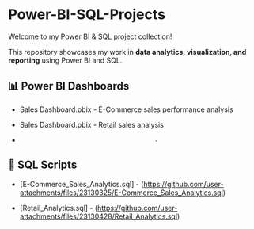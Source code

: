 # Power-BI-SQL-Projects

Welcome to my Power BI & SQL project collection!  

This repository showcases my work in **data analytics, visualization, and reporting** using Power BI and SQL.

## 📊 Power BI Dashboards

- Sales Dashboard.pbix - E-Commerce sales performance analysis 

- Sales Dashboard.pbix - Retail sales analysis

- 
                                            -


## 🧠 SQL Scripts

- [E-Commerce_Sales_Analytics.sql] - (https://github.com/user-attachments/files/23130325/E-Commerce_Sales_Analytics.sql)


- [Retail_Analytics.sql] - (https://github.com/user-attachments/files/23130428/Retail_Analytics.sql)
